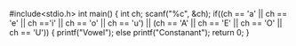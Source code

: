 #include<stdio.h>
int main()
{
int ch;
scanf("%c", &ch);
if((ch == 'a' || ch == 'e' || ch =='i' || ch == 'o' || ch == 'u') || (ch == 'A' || ch == 'E' || ch == 'O' || ch == 'U'))
{
printf("Vowel");
else
printf("Constanant");
return 0;
}
